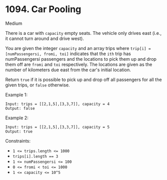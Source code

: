 # 1094. Car Pooling 
      
Medium

There is a car with `capacity` empty seats. The vehicle only 
drives east (i.e., it cannot turn around and drive west).

You are given the integer `capacity` and an array trips where 
`trip[i] = [numPassengersi, fromi, toi]` indicates that the 
`ith` trip has numPassengersi passengers and the locations to 
pick them up and drop them off are `fromi` and `toi` respectively. 
The locations are given as the number of kilometers due east 
from the car's initial location.

Return `true` if it is possible to pick up and drop off all 
passengers for all the given trips, or `false` otherwise.

Example 1:
```
Input: trips = [[2,1,5],[3,3,7]], capacity = 4
Output: false
```
Example 2:
```
Input: trips = [[2,1,5],[3,3,7]], capacity = 5
Output: true
```

Constraints:

* `1 <= trips.length <= 1000`
* `trips[i].length == 3`
* `1 <= numPassengersi <= 100`
* `0 <= fromi < toi <= 1000`
* `1 <= capacity <= 10^5`